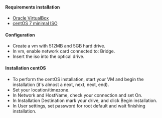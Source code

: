 #### Requirements installation
 - [Oracle VirtualBox](https://www.virtualbox.org/wiki/Downloads) 
- [centOS 7 minimal ISO](https://www.centos.org/download/)

#### Configuration 
- Create a vm with 512MB and 5GB hard drive.
- In vm,  enable network card connected to: Bridge.
- Insert the iso into the optical drive.
 #### Installation centOS
 - To perform the centOS installation, start your VM and begin the installation (it's almost a next, next, next, end).
 - Set your location/timezone.
 -  In Network and HostName, check your connection and set On.
 - In Installation Destination mark your drive, and click Begin installation.
 - In User settings, set password for root default and wait finishing installation.
